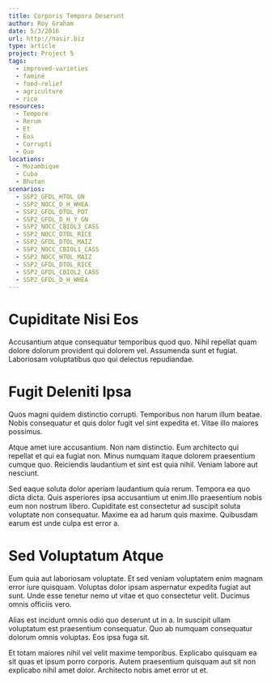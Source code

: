 ```yaml
---
title: Corporis Tempora Deserunt
author: Roy Graham
date: 5/3/2016
url: http://nasir.biz
type: article
project: Project 5
tags:
  - improved-varieties
  - famine
  - food-relief
  - agriculture
  - rice
resources:
  - Tempore
  - Rerum
  - Et
  - Eos
  - Corrupti
  - Quo
locations:
  - Mozambique
  - Cuba
  - Bhutan
scenarios:
  - SSP2_GFDL_HTOL_GN
  - SSP2_NOCC_D_H_WHEA
  - SSP2_GFDL_DTOL_POT
  - SSP2_GFDL_D_H_Y_GN
  - SSP2_NOCC_CBIOL3_CASS
  - SSP2_NOCC_DTOL_RICE
  - SSP2_GFDL_DTOL_MAIZ
  - SSP2_NOCC_CBIOL1_CASS
  - SSP2_NOCC_HTOL_MAIZ
  - SSP2_GFDL_DTOL_RICE
  - SSP2_GFDL_CBIOL2_CASS
  - SSP2_GFDL_D_H_WHEA
---
```

# Cupiditate Nisi Eos
Accusantium atque consequatur temporibus quod quo. Nihil repellat quam dolore dolorum provident qui dolorem vel. Assumenda sunt et fugiat. Laboriosam voluptatibus quo qui delectus repudiandae.

# Fugit Deleniti Ipsa
Quos magni quidem distinctio corrupti. Temporibus non harum illum beatae. Nobis consequatur et quis dolor fugit vel sint expedita et. Vitae illo maiores possimus.
 Atque amet iure accusantium. Non nam distinctio. Eum architecto qui repellat et qui ea fugiat non. Minus numquam itaque dolorem praesentium cumque quo. Reiciendis laudantium et sint est quia nihil. Veniam labore aut nesciunt.
 Sed eaque soluta dolor aperiam laudantium quia rerum. Tempora ea quo dicta dicta. Quis asperiores ipsa accusantium ut enim.Illo praesentium nobis eum non nostrum libero. Cupiditate est consectetur ad suscipit soluta voluptate non consequatur. Maxime ea ad harum quis maxime. Quibusdam earum est unde culpa est error a.

# Sed Voluptatum Atque
Eum quia aut laboriosam voluptate. Et sed veniam voluptatem enim magnam error iure quisquam. Voluptas dolor ipsam aspernatur expedita fugiat aut sunt. Unde esse tenetur nemo ut vitae et quo consectetur velit. Ducimus omnis officiis vero.
 Alias est incidunt omnis odio quo deserunt ut in a. In suscipit ullam voluptatum est praesentium consequatur. Quo ab numquam consequatur dolorum omnis voluptas. Eos ipsa fuga sit.
 Et totam maiores nihil vel velit maxime temporibus. Explicabo quisquam ea sit quas et ipsum porro corporis. Autem praesentium quisquam aut sit non explicabo nihil amet dolor. Architecto nobis amet error ut et.
